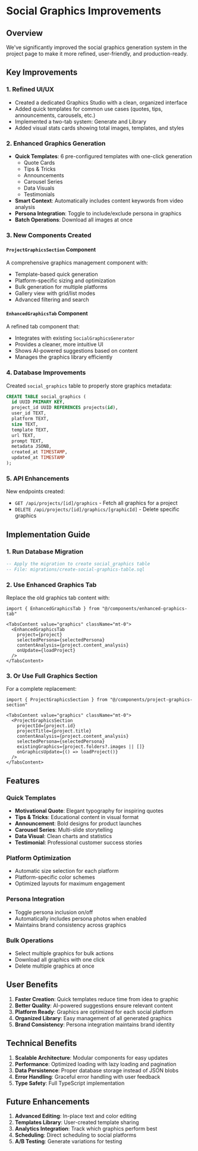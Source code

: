 # Social Graphics Improvements

## Overview

We've significantly improved the social graphics generation system in the project page to make it more refined, user-friendly, and production-ready.

## Key Improvements

### 1. **Refined UI/UX**
- Created a dedicated Graphics Studio with a clean, organized interface
- Added quick templates for common use cases (quotes, tips, announcements, carousels, etc.)
- Implemented a two-tab system: Generate and Library
- Added visual stats cards showing total images, templates, and styles

### 2. **Enhanced Graphics Generation**
- **Quick Templates**: 6 pre-configured templates with one-click generation
  - Quote Cards
  - Tips & Tricks
  - Announcements
  - Carousel Series
  - Data Visuals
  - Testimonials
- **Smart Context**: Automatically includes content keywords from video analysis
- **Persona Integration**: Toggle to include/exclude persona in graphics
- **Batch Operations**: Download all images at once

### 3. **New Components Created**

#### `ProjectGraphicsSection` Component
A comprehensive graphics management component with:
- Template-based quick generation
- Platform-specific sizing and optimization
- Bulk generation for multiple platforms
- Gallery view with grid/list modes
- Advanced filtering and search

#### `EnhancedGraphicsTab` Component
A refined tab component that:
- Integrates with existing `SocialGraphicsGenerator`
- Provides a cleaner, more intuitive UI
- Shows AI-powered suggestions based on content
- Manages the graphics library efficiently

### 4. **Database Improvements**

Created `social_graphics` table to properly store graphics metadata:
```sql
CREATE TABLE social_graphics (
  id UUID PRIMARY KEY,
  project_id UUID REFERENCES projects(id),
  user_id TEXT,
  platform TEXT,
  size TEXT,
  template TEXT,
  url TEXT,
  prompt TEXT,
  metadata JSONB,
  created_at TIMESTAMP,
  updated_at TIMESTAMP
);
```

### 5. **API Enhancements**

New endpoints created:
- `GET /api/projects/[id]/graphics` - Fetch all graphics for a project
- `DELETE /api/projects/[id]/graphics/[graphicId]` - Delete specific graphics

## Implementation Guide

### 1. Run Database Migration
```sql
-- Apply the migration to create social_graphics table
-- File: migrations/create-social-graphics-table.sql
```

### 2. Use Enhanced Graphics Tab
Replace the old graphics tab content with:
```tsx
import { EnhancedGraphicsTab } from "@/components/enhanced-graphics-tab"

<TabsContent value="graphics" className="mt-0">
  <EnhancedGraphicsTab
    project={project}
    selectedPersona={selectedPersona}
    contentAnalysis={project.content_analysis}
    onUpdate={loadProject}
  />
</TabsContent>
```

### 3. Or Use Full Graphics Section
For a complete replacement:
```tsx
import { ProjectGraphicsSection } from "@/components/project-graphics-section"

<TabsContent value="graphics" className="mt-0">
  <ProjectGraphicsSection
    projectId={project.id}
    projectTitle={project.title}
    contentAnalysis={project.content_analysis}
    selectedPersona={selectedPersona}
    existingGraphics={project.folders?.images || []}
    onGraphicsUpdate={() => loadProject()}
  />
</TabsContent>
```

## Features

### Quick Templates
- **Motivational Quote**: Elegant typography for inspiring quotes
- **Tips & Tricks**: Educational content in visual format
- **Announcement**: Bold designs for product launches
- **Carousel Series**: Multi-slide storytelling
- **Data Visual**: Clean charts and statistics
- **Testimonial**: Professional customer success stories

### Platform Optimization
- Automatic size selection for each platform
- Platform-specific color schemes
- Optimized layouts for maximum engagement

### Persona Integration
- Toggle persona inclusion on/off
- Automatically includes persona photos when enabled
- Maintains brand consistency across graphics

### Bulk Operations
- Select multiple graphics for bulk actions
- Download all graphics with one click
- Delete multiple graphics at once

## User Benefits

1. **Faster Creation**: Quick templates reduce time from idea to graphic
2. **Better Quality**: AI-powered suggestions ensure relevant content
3. **Platform Ready**: Graphics are optimized for each social platform
4. **Organized Library**: Easy management of all generated graphics
5. **Brand Consistency**: Persona integration maintains brand identity

## Technical Benefits

1. **Scalable Architecture**: Modular components for easy updates
2. **Performance**: Optimized loading with lazy loading and pagination
3. **Data Persistence**: Proper database storage instead of JSON blobs
4. **Error Handling**: Graceful error handling with user feedback
5. **Type Safety**: Full TypeScript implementation

## Future Enhancements

1. **Advanced Editing**: In-place text and color editing
2. **Templates Library**: User-created template sharing
3. **Analytics Integration**: Track which graphics perform best
4. **Scheduling**: Direct scheduling to social platforms
5. **A/B Testing**: Generate variations for testing 
